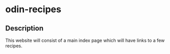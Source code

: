 # odin-recipes

## Description

This website will consist of a main index page which will have links to a few recipes.
